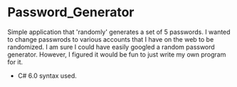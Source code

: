 # Password_Generator
Simple application that 'randomly' generates a set of 5 passwords. I wanted to change passwrods to various accounts that I have on the web to be randomized. I am sure I could have easily googled a random password generator. However, I figured it would be fun to just write my own program for it.
* C# 6.0 syntax used.
